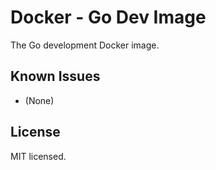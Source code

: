 Docker - Go Dev Image
=========

The Go development Docker image.

Known Issues
-------

* (None)


License
-------

MIT licensed.

